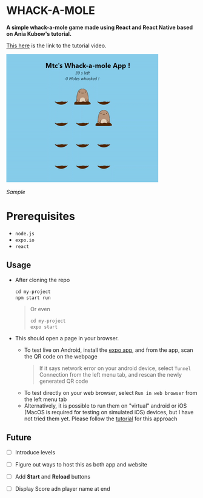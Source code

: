 # WHACK-A-MOLE

**A simple whack-a-mole game made using React and React Native based on Ania Kubow's tutorial.**

[This here][1] is the link to the tutorial video.

<p text-align='center'>
<img src='./sample-screen.gif'>


<em>Sample</em>
</p>

# Prerequisites
- `node.js`
- `expo.io`
- `react`

## Usage
- After cloning the repo
    ```
    cd my-project
    npm start run
    ```
    >Or even 
    >```
    >cd my-project
    >expo start
    >```

- This should open a page in your browser. 
  - To test live on Android,  install the [expo app](https://play.google.com/store/apps/details?id=host.exp.exponent), and from the app, scan the QR code on the webpage
    >If it says network error on your android device, select `Tunnel` Connection from the left menu tab, and rescan the newly generated QR code
  - To test directly on your web browser, select `Run in web browser` from the left menu tab
  - Alternatively, it is possible to run them on "virtual" android or iOS (MacOS is required for testing on simulated iOS) devices, but I have not tried them yet. Please follow the [tutorial][1] for this approach  


## Future
- [ ] Introduce levels
- [ ] Figure out ways to host this as both app and website
- [ ] Add **Start** and **Reload** buttons
- [ ] Display Score adn player name at end 



[1]: https://www.youtube.com/watch?v=yrSFLZ_b0Aw&feature=youtu.be